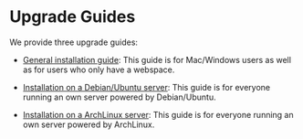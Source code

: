 # Upgrade Guides

We provide three upgrade guides:

* [General installation guide](upgrade_general.md): This guide is for Mac/Windows users as well as for users who only have a webspace.

* [Installation on a Debian/Ubuntu server](upgrade_debian.md): This guide is for everyone running an own server powered by Debian/Ubuntu. 

* [Installation on a ArchLinux server](upgrade_arch.md): This guide is for everyone running an own server powered by ArchLinux. 